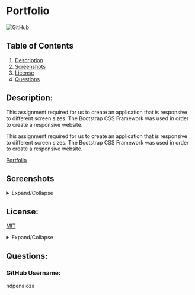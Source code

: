# Portfolio

![GitHub](https://img.shields.io/badge/license-MIT-green)

## Table of Contents

1.  [Description](#Description)
2.  [Screenshots](#Screenshots)
3.  [License](#License)
4.  [Questions](#Questions)

## Description:

This assignment required for us to create an application that is responsive to different screen sizes. The Bootstrap CSS Framework was used in order to create a responsive website.

This assignment required for us to create an application that is responsive to different screen sizes. The Bootstrap CSS Framework was used in order to create a responsive website.

[Portfolio](https://ndpenaloza.github.io/portfolio/)

## Screenshots

<details>

<summary>Expand/Collapse</summary>

![About me](./assets/images/aboutme.png)

![Portfolio](./assets/images/portfolio.png)

![Contact](./assets/images/contact.png)

</details>

## License:

[MIT](https://opensource.org/licenses/MIT)

<details>

<summary>Expand/Collapse</summary>

Copyright (c) 2021 Nick D. Penaloza

Permission is hereby granted, free of charge, to any person obtaining a copy
of this software and associated documentation files (the "Software"), to deal
in the Software without restriction, including without limitation the rights
to use, copy, modify, merge, publish, distribute, sublicense, and/or sell
copies of the Software, and to permit persons to whom the Software is
furnished to do so, subject to the following conditions:

The above copyright notice and this permission notice shall be included in all
copies or substantial portions of the Software.

THE SOFTWARE IS PROVIDED "AS IS", WITHOUT WARRANTY OF ANY KIND, EXPRESS OR
IMPLIED, INCLUDING BUT NOT LIMITED TO THE WARRANTIES OF MERCHANTABILITY,
FITNESS FOR A PARTICULAR PURPOSE AND NONINFRINGEMENT. IN NO EVENT SHALL THE
AUTHORS OR COPYRIGHT HOLDERS BE LIABLE FOR ANY CLAIM, DAMAGES OR OTHER
LIABILITY, WHETHER IN AN ACTION OF CONTRACT, TORT OR OTHERWISE, ARISING FROM,
OUT OF OR IN CONNECTION WITH THE SOFTWARE OR THE USE OR OTHER DEALINGS IN THE
SOFTWARE.

</details>

## Questions:

### GitHub Username:

ndpenaloza
